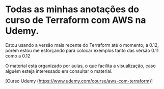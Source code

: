# Todas as minhas anotações do curso de Terraform com AWS na Udemy.  

Estou usando a versão mais recente do Terraform até o momento, a 0.12, porém estou me esforçando para colocar exemplos tanto das versão 0.11 como a 0.12

O material está organizado por aulas, o que facilita a visualização, caso alguém esteja interessado em consultar o material.


[Curso Udemy (https://www.udemy.com/course/aws-com-terraform)]
